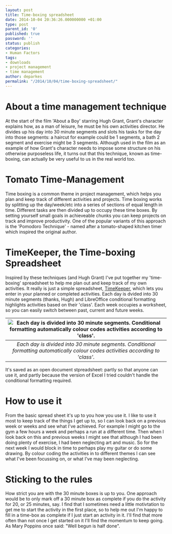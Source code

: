 ```yaml
---
layout: post
title: Time-boxing spreadsheet
date: 2014-10-04 20:36:26.000000000 +01:00
type: post
parent_id: '0'
published: true
password: ''
status: publish
categories:
- Human Factors
tags:
- downloads
- project management
- time management
author: deparkes
permalink: "/2014/10/04/time-boxing-spreadsheet/"
---
```

<h1>About a time management technique</h1>
At the start of the film 'About a Boy' starring Hugh Grant, Grant's character explains how, as a man of leisure, he must be his own activities director.
He divides up his day into 30 minute segments and slots his tasks for the day into those segments: a haircut for example could be 1 segments, a bath 2 segment and exercise might be 3 segments.
Although used in the film as an example of how Grant's character needs to impose some structure on his otherwise purposeless life, it turns out that this technique, known as time-boxing, can actually be very useful to us in the real world too.
<h1>Tomato Time-Management</h1>
Time boxing is a common theme in project management, which helps you plan and keep track of different activities and projects.
Time boxing works by splitting up the day/week/etc into a series of sections of equal length in time. Different tasks are then divided up to occupy these time boxes.
By setting yourself small goals in achieveable chunks you can keep projects on track and improve productivity.
One of the popular variants of this approach is the 'Pomodoro Technique' - named after a tomato-shaped kitchen timer which inspired the original author.
<h1>TimeKeeper, the Time-boxing Spreadsheet</h1>
Inspired by these techniques (and Hugh Grant) I've put together my 'time-boxing' spreadsheet to help me plan out and keep track of my own activities.
It really is just a simple spreadsheet, <a href="{{site.baseurl}}/assets/2014/10/TimeKeeper.ods">TimeKeeper</a>, which lets you enter in your planned or completed activities. Each day is dvided into 30 minute segments (thanks, Hugh) and LibreOffice conditional formatting highlights activities based on their 'class'.
Each week occupies a worksheet, so you can easily switch between past, current and future weeks.



| ![Each day is divided into 30 minute segments. Conditional formatting automatically colour codes activities according to 'class'.]({{site.baseurl}}/assets/2014/10/TimeKeeper2-1024x557.png) |
|:--:|
| *Each day is divided into 30 minute segments. Conditional formatting automatically colour codes activities according to 'class'.* |

It's saved as an open document stpreadsheet: partly so that anyone can use it, and partly because the version of Excel I tried couldn't handle the conditional formatting required.
<h1>How to use it</h1>
From the basic spread sheet it's up to you how you use it. I like to use it most to keep track of the things I get up to, so I can look back on a previous week or weeks and see what I've achieved.
For example I might go to the gym a few hours a week and perhaps a run at a different time.
Then when I look back on this and previous weeks I might see that although I had been doing plenty of exercise, I had been neglecting art and music. So for the next week I would block in time to perhaps play my guitar or do some drawing.
By colour coding the activities in to different themes I can see what I've been focussing on, or what I've may been neglecting.
<h1>Sticking to the rules</h1>
How strict you are with the 30 minute boxes is up to you.
One approach would be to only mark off a 30 minute box as complete if you do the activity for 20, or 25 minutes, say.
I find that I sometimes need a little motivtation to get me to start the activity in the first place, so to help me out I'm happy to fill in a time-box as complete if I just start an activity in it.
I'll find that more often than not once I get started on it I'll find the momentum to keep going. As Mary Poppins once said: "Well begun is half done".
 
